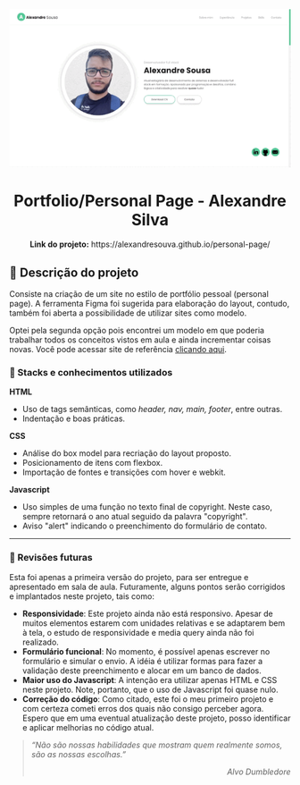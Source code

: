 <div align="center"><img src="images/demonstracao.gif"></div>
<h1 align="center"> Portfolio/Personal Page - Alexandre Silva</h1>
<p align="center"><strong>Link do projeto:</strong> https://alexandresouva.github.io/personal-page/</p>

## :loudspeaker: Descrição do projeto

Consiste na criação de um site no estilo de portfólio pessoal (personal page). A ferramenta Figma foi sugerida para elaboração do layout, contudo, também foi aberta a possibilidade de utilizar sites como modelo. 

Optei pela segunda opção pois encontrei um modelo em que poderia trabalhar todos os conceitos vistos em aula e ainda incrementar coisas novas. Você pode acessar site de referência <a href="https://lmpixels.com/wp/leven-wp/full-width/">clicando aqui</a>.

### :blue_book: Stacks e conhecimentos utilizados

**HTML**
- Uso de tags semânticas, como *header, nav, main, footer*, entre outras.
- Indentação e boas práticas.

**CSS**
- Análise do box model para recriação do layout proposto.
- Posicionamento de itens com flexbox.
- Importação de fontes e transições com hover e webkit.

**Javascript**
- Uso simples de uma função no texto final de copyright. Neste caso, sempre retornará o ano atual seguido da palavra "copyright".
- Aviso "alert" indicando o preenchimento do formulário de contato. 

___

### :link: Revisões futuras

Esta foi apenas a primeira versão do projeto, para ser entregue e apresentado em sala de aula. Futuramente, alguns pontos serão corrigidos e implantados neste projeto, tais como:

- **Responsividade**: Este projeto ainda não está responsivo. Apesar de muitos elementos estarem com unidades relativas e se adaptarem bem à tela, o estudo de responsividade e media query ainda não foi realizado. 
- **Formulário funcional**: No momento, é possível apenas escrever no formulário e simular o envio. A idéia é utilizar formas para fazer a validação deste preenchimento e alocar em um banco de dados.
- **Maior uso do Javascript**: A intenção era utilizar apenas HTML e CSS neste projeto. Note, portanto, que o uso de Javascript foi quase nulo.
- **Correção do código**: Como citado, este foi o meu primeiro projeto e com certeza cometi erros dos quais não consigo perceber agora. Espero que em uma eventual atualização deste projeto, posso identificar e aplicar melhorias no código atual. 

> _“Não são nossas habilidades que mostram quem realmente somos, são as nossas escolhas.” <div style="text-align: right"> Alvo Dumbledore_ </div>